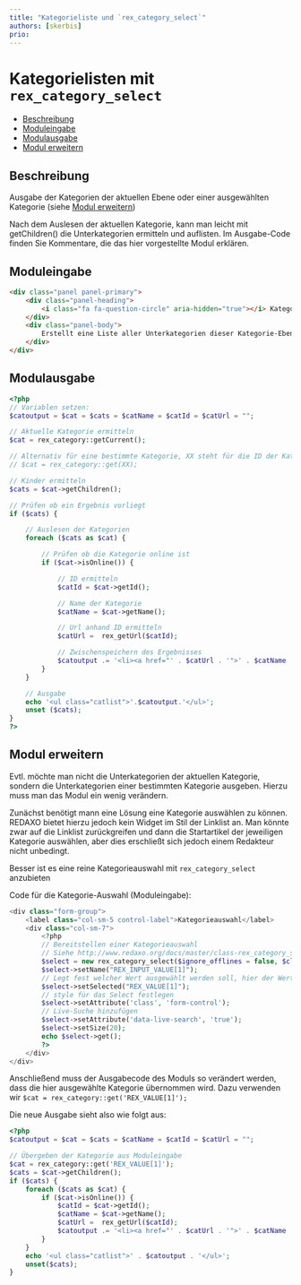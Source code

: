 ```yaml
---
title: "Kategorieliste und `rex_category_select`"
authors: [skerbis]
prio:
---
```


# Kategorielisten mit `rex_category_select`

- [Beschreibung](#beschreibung)
- [Moduleingabe](#moduleingabe)
- [Modulausgabe](#modulausgabe)
- [Modul erweitern](#erweitern)

<a name="beschreibung"></a>
## Beschreibung

Ausgabe der Kategorien der aktuellen Ebene oder einer ausgewählten Kategorie (siehe [Modul erweitern](#erweitern))

Nach dem Auslesen der aktuellen Kategorie, kann man leicht mit getChildren() die Unterkategorien ermitteln und auflisten. 
Im Ausgabe-Code finden Sie Kommentare, die das hier vorgestellte Modul erklären. 

<a name="moduleingabe"></a>
## Moduleingabe

```html
<div class="panel panel-primary">
	<div class="panel-heading">
		<i class="fa fa-question-circle" aria-hidden="true"></i> Kategorieliste
	</div>
	<div class="panel-body">
		Erstellt eine Liste aller Unterkategorien dieser Kategorie-Ebene
	</div>
</div>
```

<a name="modulausgabe"></a>
## Modulausgabe


```php
<?php
// Variablen setzen: 
$catoutput = $cat = $cats = $catName = $catId = $catUrl = "";

// Aktuelle Kategorie ermitteln
$cat = rex_category::getCurrent();

// Alternativ für eine bestimmte Kategorie, XX steht für die ID der Kategorie, diese kann ggf. durch ein REX_VALUE übergeben werden. 
// $cat = rex_category::get(XX);

// Kinder ermitteln
$cats = $cat->getChildren();

// Prüfen ob ein Ergebnis vorliegt
if ($cats) {

	// Auslesen der Kategorien
	foreach ($cats as $cat) {

		// Prüfen ob die Kategorie online ist
		if ($cat->isOnline()) {

			// ID ermitteln
			$catId = $cat->getId();

			// Name der Kategorie
			$catName = $cat->getName();

			// Url anhand ID ermitteln
			$catUrl =  rex_getUrl($catId);

			// Zwischenspeichern des Ergebnisses
			$catoutput .= '<li><a href="' . $catUrl . '">' . $catName . '<a></li>' . "\n";
		}
	}

	// Ausgabe 
	echo '<ul class="catlist">'.$catoutput.'</ul>';
	unset ($cats);
}
?>
```

<a name="erweitern"></a>
## Modul erweitern

Evtl. möchte man nicht die Unterkategorien der aktuellen Kategorie, sondern die Unterkategorien einer bestimmten Kategorie ausgeben. Hierzu muss man das Modul ein wenig verändern. 

Zunächst benötigt mann eine Lösung eine Kategorie auswählen zu können. REDAXO bietet hierzu jedoch kein Widget im Stil der Linklist an. Man könnte zwar auf die Linklist zurückgreifen und dann die Startartikel der jeweiligen Kategorie auswählen, aber dies erschließt sich jedoch einem Redakteur nicht unbedingt. 

Besser ist es eine reine Kategorieauswahl mit `rex_category_select` anzubieten

Code für die Kategorie-Auswahl (Moduleingabe): 

```php
<div class="form-group">
    <label class="col-sm-5 control-label">Kategorieauswahl</label>
    <div class="col-sm-7">
        <?php
        // Bereitstellen einer Kategorieauswahl
        // Siehe http://www.redaxo.org/docs/master/class-rex_category_select.html
        $select = new rex_category_select($ignore_offlines = false, $clang = false,  $check_perms = true, $add_homepage = false);
        $select->setName("REX_INPUT_VALUE[1]");
        // Legt fest welcher Wert ausgewählt werden soll, hier der Wert von REX_VALUE[1]
        $select->setSelected("REX_VALUE[1]");
        // style für das Select festlegen
        $select->setAttribute('class', 'form-control');
        // Live-Suche hinzufügen
        $select->setAttribute('data-live-search', 'true');
        $select->setSize(20);
        echo $select->get();
        ?>
    </div>
</div>
```
Anschließend muss der Ausgabecode des Moduls so verändert werden, dass die hier ausgewählte Kategorie übernommen wird. Dazu verwenden wir `$cat = rex_category::get('REX_VALUE[1]');`

Die neue Ausgabe sieht also wie folgt aus: 

```php
<?php
$catoutput = $cat = $cats = $catName = $catId = $catUrl = "";

// Übergeben der Kategorie aus Moduleingabe
$cat = rex_category::get('REX_VALUE[1]');
$cats = $cat->getChildren();
if ($cats) {
    foreach ($cats as $cat) {
        if ($cat->isOnline()) {
            $catId = $cat->getId();
            $catName = $cat->getName();
            $catUrl =  rex_getUrl($catId);
            $catoutput .= '<li><a href="' . $catUrl . '">' . $catName . '<a></li>' . "\n";
        }
    }
    echo '<ul class="catlist">' . $catoutput . '</ul>';
    unset($cats);
}


```
